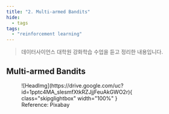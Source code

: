 ```yaml
---
title: "2. Multi-armed Bandits"
hide:
  - tags
tags:
  - "reinforcement learning"
---
```


> 데이터사이언스 대학원 강화학습 수업을 듣고 정리한 내용입니다.

## Multi-armed Bandits

<figure markdown>
  ![HeadImg](https://drive.google.com/uc?id=1pptc4MA_slesmfXtkRZJjjFeuAkGWO2r){ class="skipglightbox" width="100%" }
  <figcaption>Reference: Pixabay</figcaption>
</figure>
